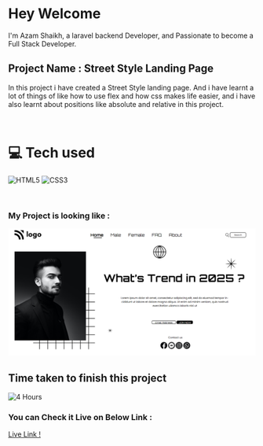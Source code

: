 # Hey Welcome 

I'm Azam Shaikh, a laravel backend Developer, and Passionate to become a Full Stack Developer.

## Project Name : **Street Style Landing Page**

In this project i have created a Street Style landing page. And i have learnt a lot of things of like how to use flex and how css makes life easier, and i have also learnt about positions like absolute and relative in this project.

</br>

# 💻 Tech used
![HTML5](https://img.shields.io/badge/html5-%23E34F26.svg?style=for-the-badge&logo=html5&logoColor=white) ![CSS3](https://img.shields.io/badge/css3-%231572B6.svg?style=for-the-badge&logo=css3&logoColor=white)

</br>

### My Project is looking like :

![Web Site Image](./Screenshot/street_style_landing_page.png)

## Time taken to finish this project

![4 Hours](https://img.shields.io/badge/-4%20Hours-orange)

### You can Check it Live on Below Link :

[Live Link !]()
